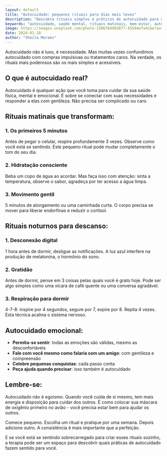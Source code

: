 ```yaml
---
layout: default
title: "Autocuidado: pequenos rituais para dias mais leves"
description: "Descubra rituais simples e práticos de autocuidado para melhorar sua saúde mental. Dicas matinais e noturnas para transformar sua rotina e bem-estar."
keywords: "autocuidado, saúde mental, rituais matinais, bem-estar, autocuidado emocional, terapia, mindfulness"
image: https://images.unsplash.com/photo-1506784983877-45594efa4cbe?auto=format&fit=crop&w=800&q=80
date: 2024-01-10
author: "Sheila Moraes"
---
```


Autocuidado não é luxo, é necessidade. Mas muitas vezes confundimos autocuidado com compras impulsivas ou tratamentos caros. Na verdade, os rituais mais poderosos são os mais simples e acessíveis.

## O que é autocuidado real?

Autocuidado é qualquer ação que você toma para cuidar da sua saúde física, mental e emocional. É sobre se conectar com suas necessidades e responder a elas com gentileza. Não precisa ser complicado ou caro.

## Rituais matinais que transformam:

### 1. Os primeiros 5 minutos

Antes de pegar o celular, respire profundamente 3 vezes. Observe como você está se sentindo. Este pequeno ritual pode mudar completamente o tom do seu dia.

### 2. Hidratação consciente

Beba um copo de água ao acordar. Mas faça isso com atenção: sinta a temperatura, observe o sabor, agradeça por ter acesso a água limpa.

### 3. Movimento gentil

5 minutos de alongamento ou uma caminhada curta. O corpo precisa se mover para liberar endorfinas e reduzir o cortisol.

## Rituais noturnos para descanso:

### 1. Desconexão digital

1 hora antes de dormir, desligue as notificações. A luz azul interfere na produção de melatonina, o hormônio do sono.

### 2. Gratidão

Antes de dormir, pense em 3 coisas pelas quais você é grato hoje. Pode ser algo simples como uma xícara de café quente ou uma conversa agradável.

### 3. Respiração para dormir

4-7-8: inspire por 4 segundos, segure por 7, expire por 8. Repita 4 vezes. Esta técnica acalma o sistema nervoso.

## Autocuidado emocional:

- **Permita-se sentir**: todas as emoções são válidas, mesmo as desconfortáveis
- **Fale com você mesmo como falaria com um amigo**: com gentileza e compreensão
- **Celebre pequenas conquistas**: cada passo conta
- **Peça ajuda quando precisar**: isso também é autocuidado

## Lembre-se:

Autocuidado não é egoísmo. Quando você cuida de si mesmo, tem mais energia e disposição para cuidar dos outros. É como colocar sua máscara de oxigênio primeiro no avião - você precisa estar bem para ajudar os outros.

Comece pequeno. Escolha um ritual e pratique por uma semana. Depois adicione outro. A consistência é mais importante que a perfeição.

E se você está se sentindo sobrecarregado para criar esses rituais sozinho, a terapia pode ser um espaço para descobrir quais práticas de autocuidado fazem sentido para você.
